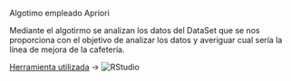 Algotimo empleado Apriori

Mediante el algotirmo se analizan los datos del DataSet que se nos proporciona con el objetivo de analizar los datos y 
averiguar cual sería la línea de mejora de la cafetería.

[Herramienta utilizada](https://www.rstudio.com/) -> 
![RStudio](https://github.com/rober12/CognitiveSystems-ProjectDevelopment/blob/master/Model/Aux/rstudio.png)
